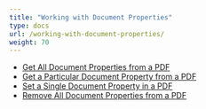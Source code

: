 ```yaml
---
title: "Working with Document Properties"
type: docs
url: /working-with-document-properties/
weight: 70
---
```


- [Get All Document Properties from a PDF](/get-all-document-properties-from-a-pdf-html/)
- [Get a Particular Document Property from a PDF](/get-a-particular-document-property-from-a-pdf-html/)
- [Set a Single Document Property in a PDF](/set-a-single-document-property-in-a-pdf-html/)
- [Remove All Document Properties from a PDF](/remove-all-document-properties-from-a-pdf-html/)
